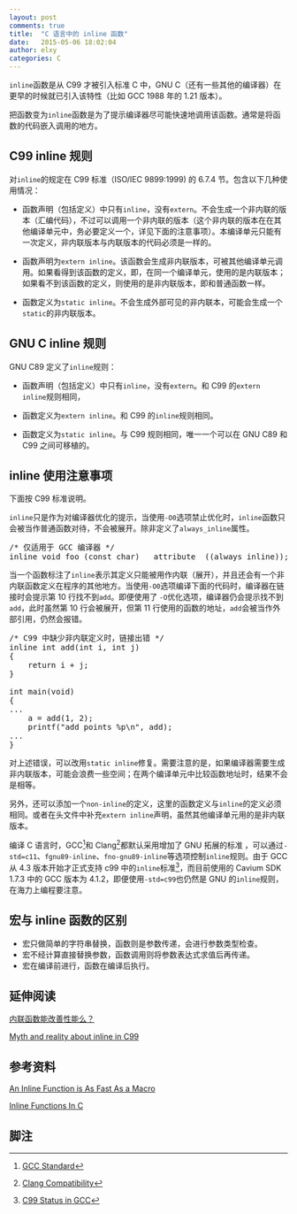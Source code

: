 ```yaml
---
layout: post
comments: true
title:  "C 语言中的 inline 函数"
date:   2015-05-06 18:02:04
author: elxy
categories: C
---
```


`inline`函数是从 C99 才被引入标准 C 中，GNU C（还有一些其他的编译器）在更早的时候就已引入该特性（比如 GCC 1988 年的 1.21 版本）。

把函数变为`inline`函数是为了提示编译器尽可能快速地调用该函数。通常是将函数的代码嵌入调用的地方。

C99 inline 规则
---------------

对`inline`的规定在 C99 标准（ISO/IEC 9899:1999) 的 6.7.4 节。包含以下几种使用情况：

 - 函数声明（包括定义）中只有`inline`，没有`extern`。不会生成一个非内联的版本（汇编代码），不过可以调用一个非内联的版本（这个非内联的版本在在其他编译单元中，务必要定义一个，详见下面的注意事项）。本编译单元只能有一次定义，非内联版本与内联版本的代码必须是一样的。

 - 函数声明为`extern inline`。该函数会生成非内联版本，可被其他编译单元调用。如果看得到该函数的定义，即，在同一个编译单元，使用的是内联版本；如果看不到该函数的定义，则使用的是非内联版本，即和普通函数一样。

 - 函数定义为`static inline`。不会生成外部可见的非内联本，可能会生成一个`static`的非内联版本。

GNU C inline 规则
-----------------

GNU C89 定义了`inline`规则：

 - 函数声明（包括定义）中只有`inline`，没有`extern`。和 C99 的`extern inline`规则相同，

 - 函数定义为`extern inline`。和 C99 的`inline`规则相同。

 - 函数定义为`static inline`。与 C99 规则相同，唯一一个可以在 GNU C89 和 C99 之间可移植的。

inline 使用注意事项
-------------------

下面按 C99 标准说明。

`inline`只是作为对编译器优化的提示，当使用`-O0`选项禁止优化时，`inline`函数只会被当作普通函数对待，不会被展开。除非定义了`always_inline`属性。

<pre class="prettyprint">
/* 仅适用于 GCC 编译器 */
inline void foo (const char) __attribute__((always_inline));
</pre>

当一个函数标注了`inline`表示其定义只能被用作内联（展开），并且还会有一个非内联函数定义在程序的其他地方。当使用`-O0`选项编译下面的代码时，编译器在链接时会提示第 10 行找不到`add`。即便使用了 `-O`优化选项，编译器仍会提示找不到`add`，此时虽然第 10 行会被展开，但第 11 行使用的函数的地址，`add`会被当作外部引用，仍然会报错。

<pre class="prettyprint">
/* C99 中缺少非内联定义时，链接出错 */
inline int add(int i, int j)
{
    return i + j;
}

int main(void)
{
...
    a = add(1, 2);
    printf("add points %p\n", add);
...
}
</pre>

对上述错误，可以改用`static inline`修复。需要注意的是，如果编译器需要生成非内联版本，可能会浪费一些空间；在两个编译单元中比较函数地址时，结果不会是相等。

另外，还可以添加一个`non-inline`的定义，这里的函数定义与`inline`的定义必须相同。或者在头文件中补充`extern inline`声明，虽然其他编译单元用的是非内联版本。

编译 C 语言时，GCC[^gccstd]和 Clang[^clangstd]都默认采用增加了 GNU 拓展的标准
，可以通过`-std=c11`、`fgnu89-inline`、`fno-gnu89-inline`等选项控制`inline`规则。由于 GCC 从 4.3 版本开始才正式支持 c99 中的`inline`标准[^c99status]，而目前使用的 Cavium SDK 1.7.3 中的 GCC 版本为 4.1.2，即便使用`-std=c99`也仍然是 GNU 的`inline`规则，在海力上编程要注意。

宏与 inline 函数的区别
----------------------

 - 宏只做简单的字符串替换，函数则是参数传递，会进行参数类型检查。
 - 宏不经计算直接替换参数，函数调用则将参数表达式求值后再传递。
 - 宏在编译前进行，函数在编译后执行。

延伸阅读
--------

[内联函数能改善性能么？][1]

[Myth and reality about inline in C99][2]

参考资料
--------

[An Inline Function is As Fast As a Macro][3]

[Inline Functions In C][4]

脚注
----

 [^gccstd]: [GCC Standard][5]

 [^clangstd]: [Clang Compatibility][6]

 [^c99status]: [C99 Status in GCC][7]
 
 [1]: http://www.sunistudio.com/cppfaq/inline-functions.html#[9.3]
 
 [2]: https://gustedt.wordpress.com/2010/11/29/myth-and-reality-about-inline-in-c99/
 
 [3]: https://gcc.gnu.org/onlinedocs/gcc/Inline.html
 
 [4]: http://www.greenend.org.uk/rjk/tech/inline.html
 
 [5]: https://gcc.gnu.org/onlinedocs/gcc/Standards.html
 
 [6]: http://clang.llvm.org/compatibility.html
 
 [7]: https://gcc.gnu.org/c99status.html
